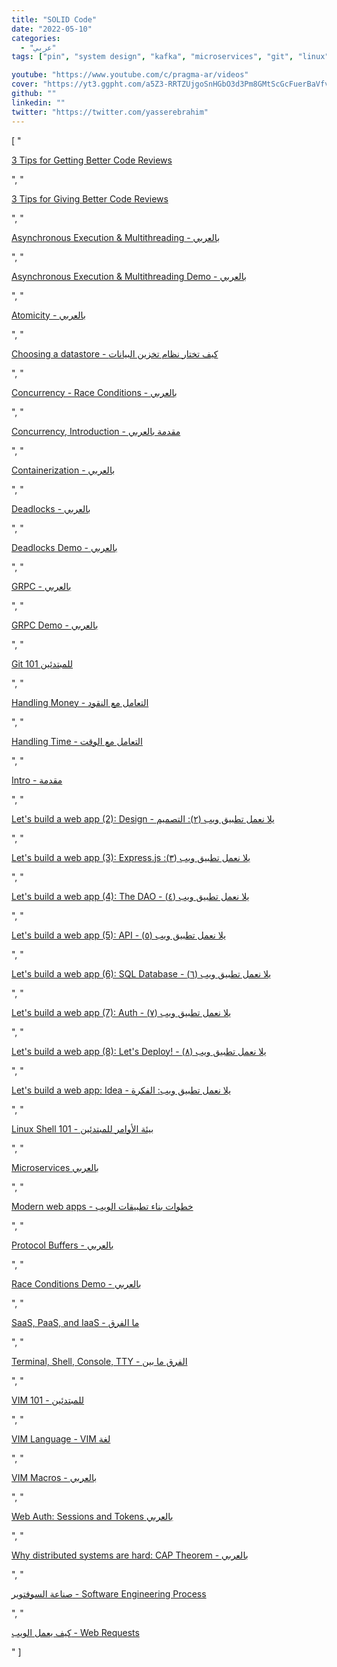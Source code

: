 ```yaml
---
title: "SOLID Code"
date: "2022-05-10"
categories:
  - "عربي"
tags: ["pin", "system design", "kafka", "microservices", "git", "linux", "vim"]

youtube: "https://www.youtube.com/c/pragma-ar/videos"
cover: "https://yt3.ggpht.com/a5Z3-RRTZUjgoSnHGbO3d3Pm8GMtScGcFuerBaVfvLnlbkxpKlT0XTJoXIbM0NR3lN1ZJuz1=s88-c-k-c0x00ffffff-no-rj"
github: ""
linkedin: ""
twitter: "https://twitter.com/yasserebrahim"
---
```


[ "<p><a href='https://www.youtube.com/watch?v=OhFs519BJtM'>3 Tips for Getting Better Code Reviews</a></p>", "<p><a href='https://www.youtube.com/watch?v=W0wSjypvNzo'>3 Tips for Giving Better Code Reviews</a></p>", "<p><a href='https://www.youtube.com/watch?v=R3jYvNPcxVs'>Asynchronous Execution &amp; Multithreading - بالعربي</a></p>", "<p><a href='https://www.youtube.com/watch?v=MeBYwjARtCA'>Asynchronous Execution &amp; Multithreading Demo - بالعربي</a></p>", "<p><a href='https://www.youtube.com/watch?v=7eR3ofBxaVs'>Atomicity - بالعربي</a></p>", "<p><a href='https://www.youtube.com/watch?v=5m0WUzspsAs'>Choosing a datastore - كيف تختار نظام تخزين البيانات</a></p>", "<p><a href='https://www.youtube.com/watch?v=uckj0Fwm0us'>Concurrency - Race Conditions - بالعربي</a></p>", "<p><a href='https://www.youtube.com/watch?v=9SFZ0E8TC1Y'>Concurrency, Introduction - مقدمة بالعربي</a></p>", "<p><a href='https://www.youtube.com/watch?v=cqptsNjJMcQ'>Containerization - بالعربي</a></p>", "<p><a href='https://www.youtube.com/watch?v=ZE1B16ui7Gs'>Deadlocks - بالعربي</a></p>", "<p><a href='https://www.youtube.com/watch?v=EBPhA2ozPVM'>Deadlocks Demo - بالعربي</a></p>", "<p><a href='https://www.youtube.com/watch?v=baPfCdRNLrI'>GRPC - بالعربي</a></p>", "<p><a href='https://www.youtube.com/watch?v=sDmwWzRAOI8'>GRPC Demo - بالعربي</a></p>", "<p><a href='https://www.youtube.com/watch?v=5TayCBQdvN0'>Git 101 للمبتدئين</a></p>", "<p><a href='https://www.youtube.com/watch?v=JrOPzkEGtdM'>Handling Money - التعامل مع النقود</a></p>", "<p><a href='https://www.youtube.com/watch?v=RfPen0FE3Qg'>Handling Time - التعامل مع الوقت</a></p>", "<p><a href='https://www.youtube.com/watch?v=LzuS1BpAK6E'>Intro - مقدمة</a></p>", "<p><a href='https://www.youtube.com/watch?v=sRxu2_RBm6E'>Let's build a web app (2): Design - يلا نعمل تطبيق ويب (٢): التصميم</a></p>", "<p><a href='https://www.youtube.com/watch?v=OhBydn4D_mM'>Let's build a web app (3): Express.js :(٣) يلا نعمل تطبيق ويب</a></p>", "<p><a href='https://www.youtube.com/watch?v=SGAJia2tCU0'>Let's build a web app (4): The DAO - يلا نعمل تطبيق ويب (٤)</a></p>", "<p><a href='https://www.youtube.com/watch?v=1VAnWi1_rqc'>Let's build a web app (5): API - يلا نعمل تطبيق ويب (٥)</a></p>", "<p><a href='https://www.youtube.com/watch?v=DNa7yCaA044'>Let's build a web app (6): SQL Database - يلا نعمل تطبيق ويب (٦)</a></p>", "<p><a href='https://www.youtube.com/watch?v=EfcHdbsKLTs'>Let's build a web app (7): Auth - يلا نعمل تطبيق ويب (٧)</a></p>", "<p><a href='https://www.youtube.com/watch?v=TJGjJOkvbVk'>Let's build a web app (8): Let's Deploy! - يلا نعمل تطبيق ويب (٨)</a></p>", "<p><a href='https://www.youtube.com/watch?v=G8bUBig2aXc'>Let's build a web app: Idea - يلا نعمل تطبيق ويب: الفكرة</a></p>", "<p><a href='https://www.youtube.com/watch?v=ASpF00mpFXw'>Linux Shell 101 - بيئة الأوامر للمبتدئين</a></p>", "<p><a href='https://www.youtube.com/watch?v=PCzRoQoiFOM'>Microservices بالعربي</a></p>", "<p><a href='https://www.youtube.com/watch?v=gPd7ggy7nlM'>Modern web apps - خطوات بناء تطبيقات الويب</a></p>", "<p><a href='https://www.youtube.com/watch?v=fcF7NP1xByU'>Protocol Buffers - بالعربي</a></p>", "<p><a href='https://www.youtube.com/watch?v=8sMShV7_660'>Race Conditions Demo - بالعربي</a></p>", "<p><a href='https://www.youtube.com/watch?v=GCp5i2v-Mv0'>SaaS, PaaS, and IaaS - ما الفرق</a></p>", "<p><a href='https://www.youtube.com/watch?v=0fqfW1a1UA4'>Terminal, Shell, Console, TTY - الفرق ما بين</a></p>", "<p><a href='https://www.youtube.com/watch?v=eBjIcgToYCY'>VIM 101 - للمبتدئين</a></p>", "<p><a href='https://www.youtube.com/watch?v=UcBtMc548AI'>VIM Language - VIM لغة</a></p>", "<p><a href='https://www.youtube.com/watch?v=8CmSDopqvs4'>VIM Macros - بالعربي</a></p>", "<p><a href='https://www.youtube.com/watch?v=aanOygFD4Fo'>Web Auth: Sessions and Tokens بالعربي</a></p>", "<p><a href='https://www.youtube.com/watch?v=RpqqX6mkSNQ'>Why distributed systems are hard: CAP Theorem - بالعربي</a></p>", "<p><a href='https://www.youtube.com/watch?v=MJjW4_bZw6Q'>صناعة السوفتوير - Software Engineering Process</a></p>", "<p><a href='https://www.youtube.com/watch?v=-T2PtJOyrWo'>كيف يعمل الويب - Web Requests</a></p>" ]
